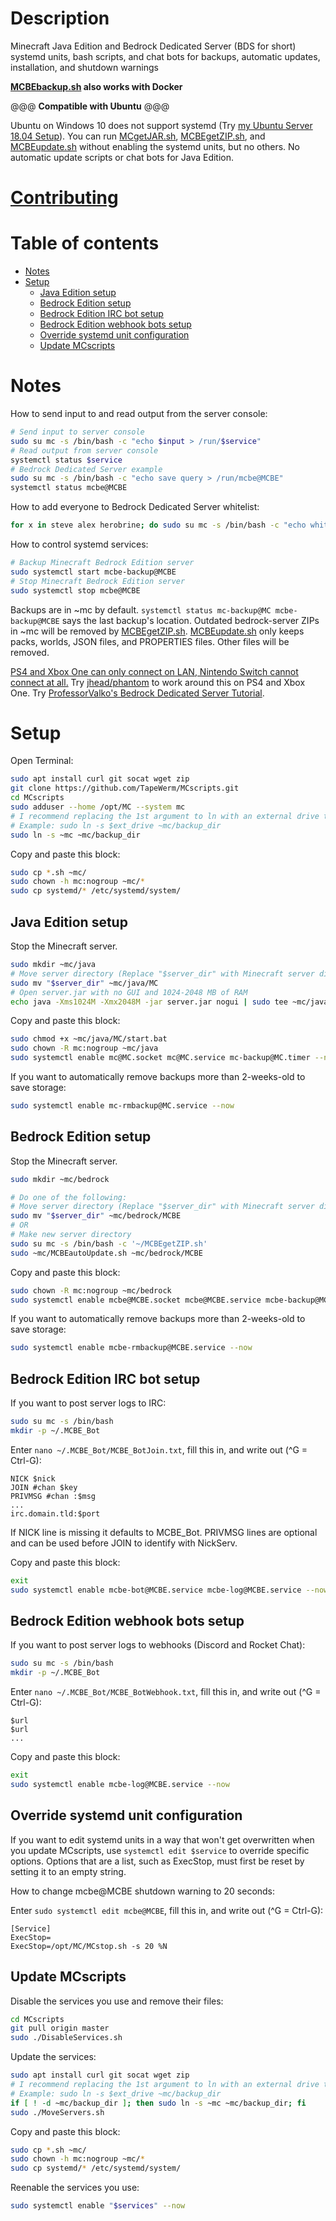 # Description
Minecraft Java Edition and Bedrock Dedicated Server (BDS for short) systemd units, bash scripts, and chat bots for backups, automatic updates, installation, and shutdown warnings

**[MCBEbackup.sh](MCBEbackup.sh) also works with Docker**

@@@ **Compatible with Ubuntu** @@@

Ubuntu on Windows 10 does not support systemd (Try [my Ubuntu Server 18.04 Setup](https://gist.github.com/TapeWerm/d65ae4aeb6653b669e68b0fb25ec27f3)). You can run [MCgetJAR.sh](MCgetJAR.sh), [MCBEgetZIP.sh](MCBEgetZIP.sh), and [MCBEupdate.sh](MCBEupdate.sh) without enabling the systemd units, but no others. No automatic update scripts or chat bots for Java Edition.
# [Contributing](CONTRIBUTING.md)
# Table of contents
- [Notes](#notes)
- [Setup](#setup)
  - [Java Edition setup](#java-edition-setup)
  - [Bedrock Edition setup](#bedrock-edition-setup)
  - [Bedrock Edition IRC bot setup](#bedrock-edition-irc-bot-setup)
  - [Bedrock Edition webhook bots setup](#bedrock-edition-webhook-bots-setup)
  - [Override systemd unit configuration](#override-systemd-unit-configuration)
  - [Update MCscripts](#update-mcscripts)
# Notes
How to send input to and read output from the server console:
```bash
# Send input to server console
sudo su mc -s /bin/bash -c "echo $input > /run/$service"
# Read output from server console
systemctl status $service
# Bedrock Dedicated Server example
sudo su mc -s /bin/bash -c "echo save query > /run/mcbe@MCBE"
systemctl status mcbe@MCBE
```
How to add everyone to Bedrock Dedicated Server whitelist:
```bash
for x in steve alex herobrine; do sudo su mc -s /bin/bash -c "echo whitelist add $x > /run/mcbe@MCBE"; done
```
How to control systemd services:
```bash
# Backup Minecraft Bedrock Edition server
sudo systemctl start mcbe-backup@MCBE
# Stop Minecraft Bedrock Edition server
sudo systemctl stop mcbe@MCBE
```

Backups are in ~mc by default. `systemctl status mc-backup@MC mcbe-backup@MCBE` says the last backup's location. Outdated bedrock-server ZIPs in ~mc will be removed by [MCBEgetZIP.sh](MCBEgetZIP.sh). [MCBEupdate.sh](MCBEupdate.sh) only keeps packs, worlds, JSON files, and PROPERTIES files. Other files will be removed.

[PS4 and Xbox One can only connect on LAN, Nintendo Switch cannot connect at all.](https://help.minecraft.net/hc/en-us/articles/360035131651-Dedicated-Servers-for-Minecraft-on-Bedrock-) Try [jhead/phantom](https://github.com/jhead/phantom) to work around this on PS4 and Xbox One. Try [ProfessorValko's Bedrock Dedicated Server Tutorial](https://www.reddit.com/user/ProfessorValko/comments/9f438p/bedrock_dedicated_server_tutorial/).
# Setup
Open Terminal:
```bash
sudo apt install curl git socat wget zip
git clone https://github.com/TapeWerm/MCscripts.git
cd MCscripts
sudo adduser --home /opt/MC --system mc
# I recommend replacing the 1st argument to ln with an external drive to dump backups on
# Example: sudo ln -s $ext_drive ~mc/backup_dir
sudo ln -s ~mc ~mc/backup_dir
```
Copy and paste this block:
```bash
sudo cp *.sh ~mc/
sudo chown -h mc:nogroup ~mc/*
sudo cp systemd/* /etc/systemd/system/
```
## Java Edition setup
Stop the Minecraft server.
```bash
sudo mkdir ~mc/java
# Move server directory (Replace "$server_dir" with Minecraft server directory)
sudo mv "$server_dir" ~mc/java/MC
# Open server.jar with no GUI and 1024-2048 MB of RAM
echo java -Xms1024M -Xmx2048M -jar server.jar nogui | sudo tee ~mc/java/MC/start.bat
```
Copy and paste this block:
```bash
sudo chmod +x ~mc/java/MC/start.bat
sudo chown -R mc:nogroup ~mc/java
sudo systemctl enable mc@MC.socket mc@MC.service mc-backup@MC.timer --now
```
If you want to automatically remove backups more than 2-weeks-old to save storage:
```bash
sudo systemctl enable mc-rmbackup@MC.service --now
```
## Bedrock Edition setup
Stop the Minecraft server.
```bash
sudo mkdir ~mc/bedrock

# Do one of the following:
# Move server directory (Replace "$server_dir" with Minecraft server directory)
sudo mv "$server_dir" ~mc/bedrock/MCBE
# OR
# Make new server directory
sudo su mc -s /bin/bash -c '~/MCBEgetZIP.sh'
sudo ~mc/MCBEautoUpdate.sh ~mc/bedrock/MCBE
```
Copy and paste this block:
```bash
sudo chown -R mc:nogroup ~mc/bedrock
sudo systemctl enable mcbe@MCBE.socket mcbe@MCBE.service mcbe-backup@MCBE.timer mcbe-getzip.timer mcbe-autoupdate@MCBE.service --now
```
If you want to automatically remove backups more than 2-weeks-old to save storage:
```bash
sudo systemctl enable mcbe-rmbackup@MCBE.service --now
```
## Bedrock Edition IRC bot setup
If you want to post server logs to IRC:
```bash
sudo su mc -s /bin/bash
mkdir -p ~/.MCBE_Bot
```
Enter `nano ~/.MCBE_Bot/MCBE_BotJoin.txt`, fill this in, and write out (^G = Ctrl-G):
```
NICK $nick
JOIN #chan $key
PRIVMSG #chan :$msg
...
irc.domain.tld:$port
```
If NICK line is missing it defaults to MCBE_Bot. PRIVMSG lines are optional and can be used before JOIN to identify with NickServ.

Copy and paste this block:
```bash
exit
sudo systemctl enable mcbe-bot@MCBE.service mcbe-log@MCBE.service --now
```
## Bedrock Edition webhook bots setup
If you want to post server logs to webhooks (Discord and Rocket Chat):
```bash
sudo su mc -s /bin/bash
mkdir -p ~/.MCBE_Bot
```
Enter `nano ~/.MCBE_Bot/MCBE_BotWebhook.txt`, fill this in, and write out (^G = Ctrl-G):
```
$url
$url
...
```
Copy and paste this block:
```bash
exit
sudo systemctl enable mcbe-log@MCBE.service --now
```
## Override systemd unit configuration
If you want to edit systemd units in a way that won't get overwritten when you update MCscripts, use `systemctl edit $service` to override specific options. Options that are a list, such as ExecStop, must first be reset by setting it to an empty string.

How to change mcbe@MCBE shutdown warning to 20 seconds:

Enter `sudo systemctl edit mcbe@MCBE`, fill this in, and write out (^G = Ctrl-G):
```
[Service]
ExecStop=
ExecStop=/opt/MC/MCstop.sh -s 20 %N
```
## Update MCscripts
Disable the services you use and remove their files:
```bash
cd MCscripts
git pull origin master
sudo ./DisableServices.sh
```
Update the services:
```bash
sudo apt install curl git socat wget zip
# I recommend replacing the 1st argument to ln with an external drive to dump backups on
# Example: sudo ln -s $ext_drive ~mc/backup_dir
if [ ! -d ~mc/backup_dir ]; then sudo ln -s ~mc ~mc/backup_dir; fi
sudo ./MoveServers.sh
```
Copy and paste this block:
```bash
sudo cp *.sh ~mc/
sudo chown -h mc:nogroup ~mc/*
sudo cp systemd/* /etc/systemd/system/
```
Reenable the services you use:
```bash
sudo systemctl enable "$services" --now
```
